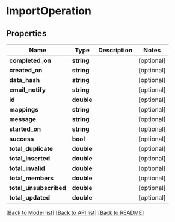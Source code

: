 # ImportOperation

## Properties
Name | Type | Description | Notes
------------ | ------------- | ------------- | -------------
**completed_on** | **string** |  | [optional] 
**created_on** | **string** |  | [optional] 
**data_hash** | **string** |  | [optional] 
**email_notify** | **string** |  | [optional] 
**id** | **double** |  | [optional] 
**mappings** | **string** |  | [optional] 
**message** | **string** |  | [optional] 
**started_on** | **string** |  | [optional] 
**success** | **bool** |  | [optional] 
**total_duplicate** | **double** |  | [optional] 
**total_inserted** | **double** |  | [optional] 
**total_invalid** | **double** |  | [optional] 
**total_members** | **double** |  | [optional] 
**total_unsubscribed** | **double** |  | [optional] 
**total_updated** | **double** |  | [optional] 

[[Back to Model list]](../README.md#documentation-for-models) [[Back to API list]](../README.md#documentation-for-api-endpoints) [[Back to README]](../README.md)



